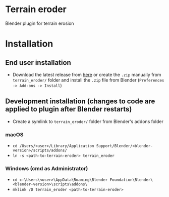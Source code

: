 # Terrain eroder
Blender plugin for terrain erosion


# Installation

## End user installation
- Download the latest release from [here](https://github.com/petak5/BP/releases/) or create the `.zip` manually from `terrain_eroder/` folder and install the `.zip` file from Blender (`Preferences -> Add-ons -> Install`)

## Development installation (changes to code are applied to plugin after Blender restarts)
- Create a symlink to `terrain_eroder/` folder from Blender's addons folder
### macOS
- `cd /Users/<user>/Library/Application Support/Blender/<blender-version>/scripts/addons/`
- `ln -s <path-to-terrain-eroder> terrain_eroder`
### Windows (cmd as Administrator)
- `cd c:\Users\<user>\AppData\Roaming\Blender Foundation\Blender\<blender-version>\scripts\addons\`
- `mklink /D terrain_eroder <path-to-terrain-eroder>`
